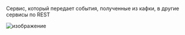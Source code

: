 Сервис, который передает события, полученные из кафки, в другие сервисы по REST

![изображение](https://github.com/user-attachments/assets/5629e0ea-f2a7-4050-84a1-15ef18114182)
